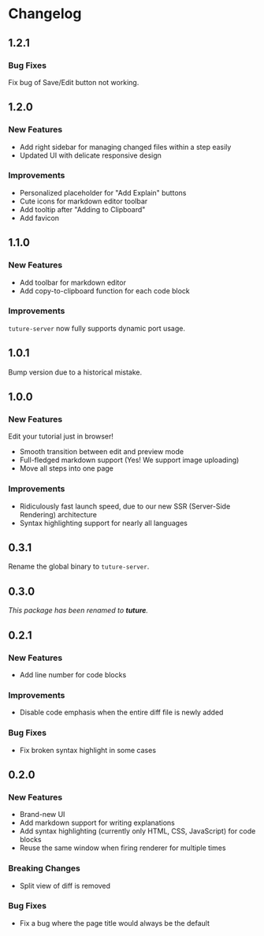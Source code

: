 # Changelog

## 1.2.1

### Bug Fixes

Fix bug of Save/Edit button not working.

## 1.2.0

### New Features

- Add right sidebar for managing changed files within a step easily
- Updated UI with delicate responsive design

### Improvements

- Personalized placeholder for "Add Explain" buttons
- Cute icons for markdown editor toolbar
- Add tooltip after "Adding to Clipboard"
- Add favicon

## 1.1.0

### New Features

- Add toolbar for markdown editor
- Add copy-to-clipboard function for each code block

### Improvements

`tuture-server` now fully supports dynamic port usage.

## 1.0.1

Bump version due to a historical mistake.

## 1.0.0

### New Features

Edit your tutorial just in browser!

- Smooth transition between edit and preview mode
- Full-fledged markdown support (Yes! We support image uploading)
- Move all steps into one page

### Improvements

- Ridiculously fast launch speed, due to our new SSR (Server-Side Rendering) architecture
- Syntax highlighting support for nearly all languages

## 0.3.1

Rename the global binary to `tuture-server`.

## 0.3.0

_This package has been renamed to **tuture**._

## 0.2.1

### New Features

- Add line number for code blocks

### Improvements

- Disable code emphasis when the entire diff file is newly added

### Bug Fixes

- Fix broken syntax highlight in some cases

## 0.2.0

### New Features

- Brand-new UI
- Add markdown support for writing explanations
- Add syntax highlighting (currently only HTML, CSS, JavaScript) for code blocks
- Reuse the same window when firing renderer for multiple times

### Breaking Changes

- Split view of diff is removed

### Bug Fixes

- Fix a bug where the page title would always be the default
